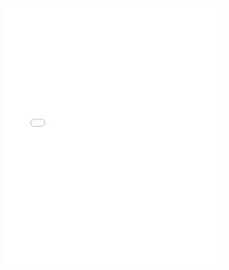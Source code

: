<iframe src="../pdf/理论知识.pdf" width="100%" height="600px" style="border: none;">
This browser does not support PDFs
</iframe>

